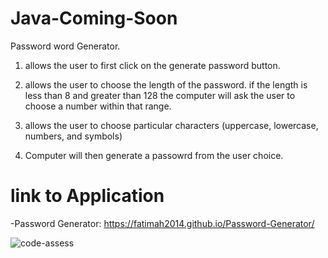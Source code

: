 # Java-Coming-Soon

Password word Generator.
1. allows the user to first click on the generate password button.

2. allows the user to choose the length of the password. if the length is less than 8 and greater than 128 the computer will ask the user to choose a number within that range. 

3. allows  the user to choose  particular characters (uppercase, lowercase, numbers, and symbols)

4. Computer will then generate a passowrd from the user choice.
# link to Application
-Password Generator: https://fatimah2014.github.io/Password-Generator/

![code-assess](https://user-images.githubusercontent.com/80806004/119921307-c1c7bb00-bf3b-11eb-8d14-09e61b9609bf.jpg)
